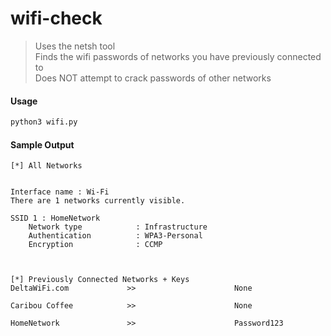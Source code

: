 # wifi-check
> Uses the netsh tool <br>
> Finds the wifi passwords of networks you have previously connected to <br>
> Does NOT attempt to crack passwords of other networks

#### Usage
```python
python3 wifi.py
```

#### Sample Output
```
[*] All Networks


Interface name : Wi-Fi
There are 1 networks currently visible.

SSID 1 : HomeNetwork
    Network type            : Infrastructure
    Authentication          : WPA3-Personal
    Encryption              : CCMP



[*] Previously Connected Networks + Keys
DeltaWiFi.com             >>                      None

Caribou Coffee            >>                      None

HomeNetwork               >>                      Password123
```

